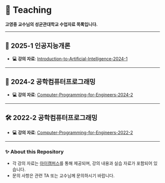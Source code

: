# 📘 Teaching

**고영중 교수님의 성균관대학교 수업자료 목록입니다.**

---

## 🤖 2025-1 인공지능개론  
- **💻 강의 자료**: [Introduction-to-Artificial-Intelligence-2024-1](https://github.com/NLPlab-skku/Introduction-to-Artificial-Intelligence-2025-1)

---

## 📂 2024-2 공학컴퓨터프로그래밍  
- **💻 강의 자료**: [Computer-Programming-for-Engineers-2024-2](https://github.com/NLPlab-skku/Computer-Programming-for-Engineers-2024-2)

---

## 🛠️ 2022-2 공학컴퓨터프로그래밍  
- **💻 강의 자료**: [Computer-Programming-for-Engineers-2022-2](https://github.com/NLPlab-skku/Computer-Programming-for-Engineers-2022-2)

---

### ✨ About this Repository
- 각 강의 자료는 [아이캠퍼스](https://icampus.skku.edu/)를 통해 제공되며, 강의 내용과 실습 자료가 포함되어 있습니다.
- 문의 사항은 관련 TA 또는 교수님께 문의하시기 바랍니다.
